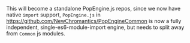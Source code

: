This will become a standalone PopEngine.js repos, since we now have native `import` support, `PopEngine.js` in https://github.com/NewChromantics/PopEngineCommon  is now a fully independent, single-es6-module-import engine, but needs to split away from `Common` js modules.
